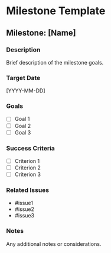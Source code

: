 # Milestone Template

## Milestone: [Name]

### Description
Brief description of the milestone goals.

### Target Date
[YYYY-MM-DD]

### Goals
- [ ] Goal 1
- [ ] Goal 2
- [ ] Goal 3

### Success Criteria
- [ ] Criterion 1
- [ ] Criterion 2
- [ ] Criterion 3

### Related Issues
- #issue1
- #issue2
- #issue3

### Notes
Any additional notes or considerations.
